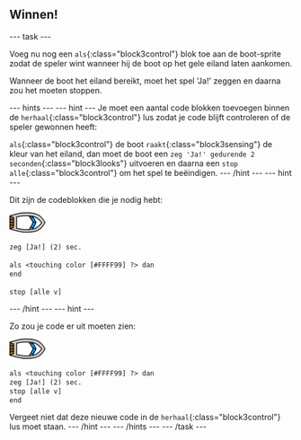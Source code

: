 ## Winnen!

--- task --- 

Voeg nu nog een `als`{:class="block3control"} blok toe aan de boot-sprite zodat de speler wint wanneer hij de boot op het gele eiland laten aankomen.

Wanneer de boot het eiland bereikt, moet het spel 'Ja!' zeggen en daarna zou het moeten stoppen.

--- hints ---
--- hint --- Je moet een aantal code blokken toevoegen binnen de `herhaal`{:class="block3control"} lus zodat je code blijft controleren of de speler gewonnen heeft:

`als`{:class="block3control"} de boot `raakt`{:class="block3sensing"} de kleur van het eiland, dan moet de boot een `zeg 'Ja!' gedurende 2 seconden`{:class="block3looks"} uitvoeren en daarna een `stop alle`{:class="block3control"} om het spel te beëindigen.
--- /hint ---
--- hint --- 
 
 Dit zijn de codeblokken die je nodig hebt: 
 
 ![boot-sprite](images/boat_resize.png)

```blocks3
zeg [Ja!] (2) sec.

als <touching color [#FFFF99] ?> dan
end

stop [alle v]

```

--- /hint --- 
--- hint --- 

Zo zou je code er uit moeten zien: 

![boot-sprite](images/boat_resize.png)

```blocks3
als <touching color [#FFFF99] ?> dan
zeg [Ja!] (2) sec.
stop [alle v]
end
```

Vergeet niet dat deze nieuwe code in de `herhaal`{:class="block3control"} lus moet staan.
--- /hint ---
--- /hints --- 
--- /task ---